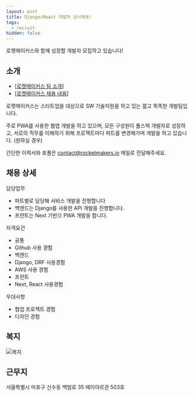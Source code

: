 ```yaml
---
layout: post
title: Django/React 개발자 상시채용!
tags:
  - recruit
hidden: false
---
```


로켓메이커스와 함께 성장할 개발자 모집하고 있습니다!

## 소개

- [[로켓메이커스 팀 소개](https://www.notion.so/c9f12001b6c0464d81043bf570141826)]
- [[로켓메이커스 채용 내용](https://www.notion.so/ASAP-08fd3205f99a46329bda654a837b982b)]

로켓메이커스는 스타트업을 대상으로 SW 기술지원을 하고 있는 젊고 똑똑한 개발팀입니다.

주로 PWA를 사용한 웹앱 개발을 하고 있으며,
모든 구성원이 풀스택 개발자로 성장하고,
서로의 직무를 이해하기 위해 프로젝트마다 파트를 변경해가며 개발을 하고 있습니다. (원하실 경우)

간단한 이력서와 포폴은 contact@rocketmakers.io 메일로 전달해주세요.

## 채용 상세

담당업무

- 파트별로 담당해 서비스 개발을 진행합니다
- 백엔드는 Django를 사용한 API 개발을 진행합니다.
- 프런트는 Next 기반으 PWA 개발을 합니다.

자격요건

- 공통
- Github 사용 경험
- 백엔드
- Django, DRF 사용경험
- AWS 사용 경험
- 프런트
- Next, React 사용경험

우대사항

- 협업 프로젝트 경험
- 디자인 경험

## 복지

![복지](https://raw.githubusercontent.com/wkddnjset/wkddnjset.github.io/master/images/2020.10/복지.png)

## 근무지

서울특별시 마포구 신수동 백범로 35 떼이야르관 503호
